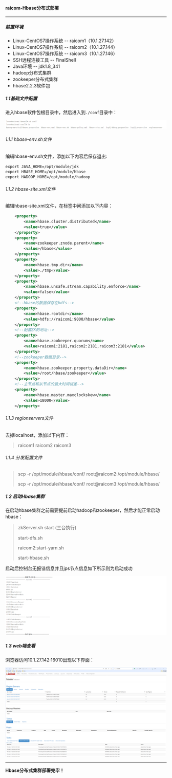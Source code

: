 #### raicom-Hbase分布式部署

---

##### 前置环境

- Linux-CentOS7操作系统 -- raicom1（10.1.27.142）
- Linux-CentOS7操作系统 -- raicom2（10.1.27.144）
- Linux-CentOS7操作系统 -- raicom3（10.1.27.146）
- SSH远程连接工具 -- FinalShell
- Java环境 -- jdk1.8_341
- hadoop分布式集群
- zookeeper分布式集群
- hbase2.2.3软件包

##### 1.1基础文件配置

进入hbase软件包根目录中，然后进入到`./conf`目录中：

![image-20241121213352077](raicom-Hbase分布式部署.assets/image-20241121213352077.png)

###### 1.1.1 hbase-env.sh文件

编辑hbase-env.sh文件，添加以下内容后保存退出:

```properties 
export JAVA_HOME=/opt/module/jdk
export HBASE_HOME=/opt/module/hbase
export HADOOP_HOME=/opt/module/hadoop
```

###### 1.1.2 hbase-site.xml文件

编辑hbase-site.xml文件，在<configuration></configuration>标签中间添加以下内容：

```xml
	<property>
		<name>hbase.cluster.distributed</name>
		<value>true</value>
	</property>
	<property>
        <name>zookeeper.znode.parent</name>
        <value>/hbase</value>
    </property>
	<property>
		<name>hbase.tmp.dir</name>
		<value>./tmp</value>
	</property>
	<property>
		<name>hbase.unsafe.stream.capability.enforce</name>
		<value>false</value>
	</property>
	<!--hbase的数据保存在hdfs-->
	<property>
		<name>hbase.rootdir</name>
		<value>hdfs://raicom1:9000/hbase</value>
	</property>
	<!--配置ZK的地址-->
	<property>
		<name>hbase.zookeeper.quorum</name>
		<value>raicom1:2181,raicom2:2181,raicom3:2181</value>
	</property>
	<!--zookeeper数据目录-->
	<property>
		<name>hbase.zookeeper.property.dataDir</name>
		<value>/root/hbase/zookeeper</value>
	</property>
	<!--主节点和从节点的最大时间误差-->
	<property>
		<name>hbase.master.maxclockskew</name>
		<value>18000</value>
	</property>
```

###### 1.1.3 regionservers文件

去掉localhost，添加以下内容：

> raicom1
> raicom2
> raicom3

###### 1.1.4 分发配置文件

> scp -r /opt/module/hbase/conf/ root@raicom2:/opt/module/hbase/
>
> scp -r /opt/module/hbase/conf/ root@raicom3:/opt/module/hbase/

##### 1.2 启动Hbase集群

在启动hbase集群之前需要提前启动hadoop和zookeeper，然后才能正常启动hbase：

>zkServer.sh start  (三台执行)
>
>start-dfs.sh
>
>raicom2:start-yarn.sh
>
>start-hbase.sh

启动后控制台无报错信息并且jps节点信息如下所示则为启动成功

![image-20241121221454591](raicom-Hbase分布式部署.assets/image-20241121221454591.png)

##### 1.3 web端查看

浏览器访问10.1.27.142:16010出现以下界面：

![image-20241121221623309](raicom-Hbase分布式部署.assets/image-20241121221623309.png)

---

**Hbase分布式集群部署完毕！**

